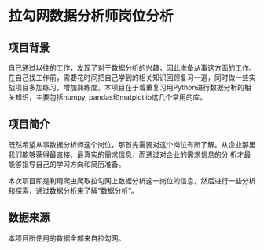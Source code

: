 # 拉勾网数据分析师岗位分析 #

## 项目背景 ##

   自己通过以往的工作，发现了对于数据分析的兴趣，因此准备从事这方面的工作。在自己找工作前，需要花时间把自己学到的相关知识回顾复习一遍，同时做一些实战项目多加练习，增加熟练度。本项目在于着重复习用Python进行数据分析的相关知识，主要包括numpy, pandas和matplotlib这几个常用的库。
   
## 项目简介 ##

   既然希望从事数据分析师这个岗位，那首先需要对这个岗位有所了解。从企业那里我们能够获得最直接、最真实的需求信息，而通过对企业的需求信息的分  析才最能够指导自己的学习方向和简历准备。
   
   本次项目即是利用爬虫爬取拉勾网上数据分析这一岗位的信息，然后进行一些分析和探索，通过数据分析来了解“数据分析”。
   
## 数据来源 ##

   本项目所使用的数据全部来自拉勾网。
